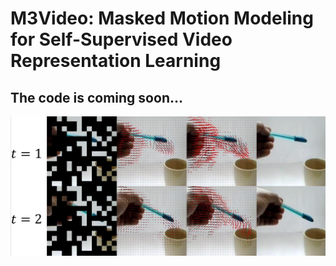 # M3Video: Masked Motion Modeling for Self-Supervised Video Representation Learning

## The code is coming soon...

![avatar](resource/visual.png)
